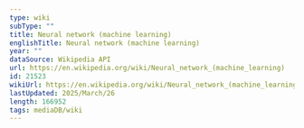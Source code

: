 ```yaml
---
type: wiki
subType: ""
title: Neural network (machine learning)
englishTitle: Neural network (machine learning)
year: ""
dataSource: Wikipedia API
url: https://en.wikipedia.org/wiki/Neural_network_(machine_learning)
id: 21523
wikiUrl: https://en.wikipedia.org/wiki/Neural_network_(machine_learning)
lastUpdated: 2025/March/26
length: 166952
tags: mediaDB/wiki
---
```

